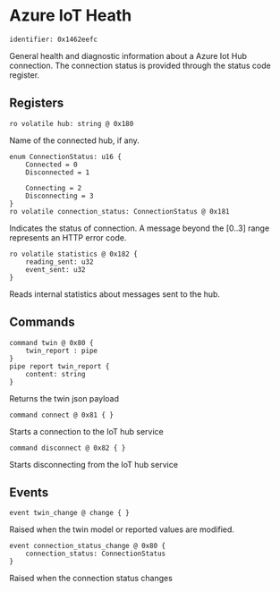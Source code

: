 # Azure IoT Heath

    identifier: 0x1462eefc
    
General health and diagnostic information about a Azure Iot Hub connection.
The connection status is provided through the status code register.

## Registers

    ro volatile hub: string @ 0x180
    
Name of the connected hub, if any.    

    enum ConnectionStatus: u16 {
        Connected = 0
        Disconnected = 1
        
        Connecting = 2
        Disconnecting = 3
    }
    ro volatile connection_status: ConnectionStatus @ 0x181

Indicates the status of connection. A message beyond the [0..3] range represents an HTTP error code. 

    ro volatile statistics @ 0x182 {
        reading_sent: u32
        event_sent: u32
    }
    
Reads internal statistics about messages sent to the hub.

## Commands

    command twin @ 0x80 {
        twin_report : pipe
    }
    pipe report twin_report {
        content: string
    }
    
Returns the twin json payload

    command connect @ 0x81 { }
    
Starts a connection to the IoT hub service

    command disconnect @ 0x82 { }

Starts disconnecting from the IoT hub service

## Events

    event twin_change @ change { }
    
Raised when the twin model or reported values are modified.

    event connection_status_change @ 0x80 {
        connection_status: ConnectionStatus
    }

Raised when the connection status changes
